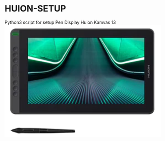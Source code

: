 # HUION-SETUP
Python3 script for setup Pen Display Huion Kamvas 13
<img src="huion-pro-13.png" width="640">
